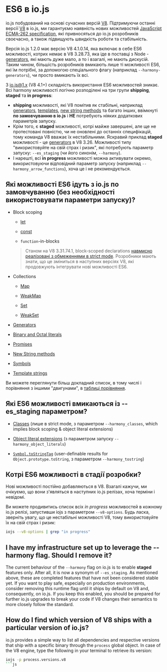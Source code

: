 # ES6 в io.js

io.js побудований на основі сучасних версій [V8](https://code.google.com/p/v8/). Підтримуючи останні версії [V8](https://code.google.com/p/v8/) в io.js, ми гарантуємо наявність нових можливостей [JavaScript ECMA-262 specification](http://www.ecma-international.org/publications/standards/Ecma-262.htm), які привносяться до io.js розробників своєчасно, а також підвищують швидкість роботи та стабільність.

Версія io.js 1.2.0 має версію V8 4.1.0.14, яка включає в себе ES6 можливості, котрих немає в V8 3.28.73, яка іде в поставці з Node - [generators](https://developer.mozilla.org/en-US/docs/Web/JavaScript/Reference/Statements/function*), які мають дуже мало, а то і взагалі, не мають дискусій. Таким чином, більшість розробників вмикають лише ті можливості ES6, які їм потрібні, за допомогою спеціального флагу (наприклад `--harmony-generators`), чи просто вмикають їх всі.

З io.js@1.x (V8 4.1+) складність використання ES6 можливостей зникає. Всі harmony можливості логічно розподілені на три групи **shipping**, **staged** та **in progress**:

*   **shipping** можливості, які V8 помітив як стабільні, наприклад [generators](https://developer.mozilla.org/en-US/docs/Web/JavaScript/Reference/Statements/function*), [templates](https://developer.mozilla.org/en-US/docs/Web/JavaScript/Reference/template_strings), [new string methods](https://developer.mozilla.org/en-US/docs/Web/JavaScript/New_in_JavaScript/ECMAScript_6_support_in_Mozilla#Additions_to_the_String_object) та багато інших, ввімкнуті **по замовчуванню в io.js** і **НЕ** потребують ніяких додаткових параметрів запуску.
*   Крім того, є **staged** можливості, котрі майже завершені, але ще не протестовані повністю, чи не оновлені до останніх специфікацій, тому команда V8 вважає їх нестабільними. Яскравий приклад **staged** можливості - це [generators](https://developer.mozilla.org/en-US/docs/Web/JavaScript/Reference/Statements/function*) в V8 3.26. Можливості типу "використовуйте на свій страх і ризик", які потребують параметр запуску: `--es_staging` (чи його синонім, `--harmony`).
*   І нарешті, всі **in progress** можливості можна активувати окремо, використовуючи відповідний параметр запуску (наприклад `--harmony_arrow_functions`), хоча це і не рекомендується.

## Які можливості ES6 ідуть з io.js по замовчуванню (без необхідності використовувати параметри запуску)?

*   Block scoping

    *   [let](https://developer.mozilla.org/en-US/docs/Web/JavaScript/Reference/Statements/let)

    *   [const](https://developer.mozilla.org/en-US/docs/Web/JavaScript/Reference/Statements/const)

    *   `function`-in-blocks

    >Станом на V8 3.31.74.1, block-scoped declarations [навмисно реалізовані з обмеженнями в strict mode](https://groups.google.com/forum/#!topic/v8-users/3UXNCkAU8Es). Розробники мають знати, що це зміниться в наступних версіях V8, які продовжують інтегрувати нові можливості ES6.

*   Collections

    *   [Map](https://developer.mozilla.org/en-US/docs/Web/JavaScript/Reference/Global_Objects/Map)

    *   [WeakMap](https://developer.mozilla.org/en-US/docs/Web/JavaScript/Reference/Global_Objects/WeakMap)

    *   [Set](https://developer.mozilla.org/en-US/docs/Web/JavaScript/Reference/Global_Objects/Set)

    *   [WeakSet](https://developer.mozilla.org/en-US/docs/Web/JavaScript/Reference/Global_Objects/WeakSet)

*   [Generators](https://developer.mozilla.org/en-US/docs/Web/JavaScript/Reference/Statements/function*)

*   [Binary and Octal literals](https://developer.mozilla.org/en-US/docs/Web/JavaScript/Reference/Lexical_grammar#Numeric_literals)

*   [Promises](https://developer.mozilla.org/en-US/docs/Web/JavaScript/Reference/Global_Objects/Promise)

*   [New String methods](https://developer.mozilla.org/en-US/docs/Web/JavaScript/New_in_JavaScript/ECMAScript_6_support_in_Mozilla#Additions_to_the_String_object)

*   [Symbols](https://developer.mozilla.org/en-US/docs/Web/JavaScript/Reference/Global_Objects/Symbol)

*   [Template strings](https://developer.mozilla.org/en-US/docs/Web/JavaScript/Reference/template_strings)

Ви можете переглянути більш докладний список, в тому числі і порівняння з іншими "двигунами", в [таблиці порівняння](https://kangax.github.io/compat-table/es6/).

## Які ES6 можливості вмикаються із --es_staging параметром?

*   [Classes](https://github.com/lukehoban/es6features#classes) (лише в strict mode, з параметром `--harmony_classes`, which implies block scoping & object literal extensions)

*   [Object literal extensions](https://github.com/lukehoban/es6features#enhanced-object-literals) (з параметром запуску `--harmony_object_literals`)

*   [`Symbol.toStringTag`](https://developer.mozilla.org/en-US/docs/Web/JavaScript/Reference/Global_Objects/Symbol) (user-definable results for `Object.prototype.toString`, з параметром `--harmony_tostring`)

## Котрі ES6 можливості в стадії розробки?

Нові можливості постійно добавляються в V8. Взагалі кажучи, ми очікуємо, що вони з'являться в наступних io.js релізах, хоча терміни і невідомі.

Ви можете продивитись список всіх *in progress* можливостей в кожному io.js релізі, запустивши iojs з параметром `--v8-options`. Будь ласка, зверніть увагу, що це нестабільні можливості V8, тому використовуйте їх на свій страх і ризик:

```sh
iojs --v8-options | grep "in progress"
```

## I have my infrastructure set up to leverage the --harmony flag. Should I remove it?

The current behaviour of the `--harmony` flag on io.js is to enable **staged** features only. After all, it is now a synonym of `--es_staging`. As mentioned above, these are completed features that have not been considered stable yet. If you want to play safe, especially on production environments, consider removing this runtime flag until it ships by default on V8 and, consequently, on io.js. If you keep this enabled, you should be prepared for further io.js upgrades to break your code if V8 changes their semantics to more closely follow the standard.

## How do I find which version of V8 ships with a particular version of io.js?

io.js provides a simple way to list all dependencies and respective versions that ship with a specific binary through the `process` global object. In case of the V8 engine, type the following in your terminal to retrieve its version:

```sh
iojs -p process.versions.v8
```js